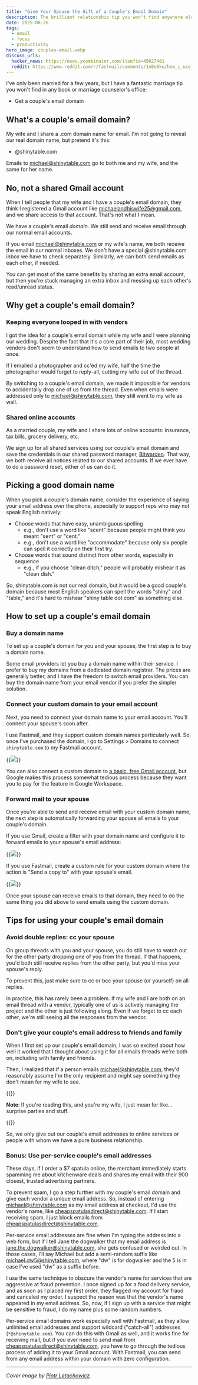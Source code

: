 ```yaml
---
title: "Give Your Spouse the Gift of a Couple's Email Domain"
description: The brilliant relationship tip you won't find anywhere else.
date: 2025-08-26
tags:
  - email
  - focus
  - productivity
hero_image: couples-email.webp
discuss_urls:
  hacker_news: https://news.ycombinator.com/item?id=45027481
  reddit: https://www.reddit.com/r/fastmail/comments/1n0o6ku/how_i_use_fastmail_to_share_a_custom_domain_name/
---
```


<!-- markdownlint-disable no-bare-urls -->

I've only been married for a few years, but I have a fantastic marriage tip you won't find in any book or marriage counselor's office:

- Get a couple's email domain

## What's a couple's email domain?

My wife and I share a .com domain name for email. I'm not going to reveal our real domain name, but pretend it's this:

- @shinytable.com

Emails to michael@shinytable.com go to both me and my wife, and the same for her name.

## No, not a shared Gmail account

When I tell people that my wife and I have a couple's email domain, they think I registered a Gmail account like michaelandhiswife25@gmail.com, and we share access to that account. That's not what I mean.

We have a couple's email _domain_. We still send and receive email through our normal email accounts.

If you email michael@shinytable.com or my wife's name, we both receive the email in our normal inboxes. We don't have a special @shinytable.com inbox we have to check separately. Similarly, we can both send emails as each other, if needed.

You can get most of the same benefits by sharing an extra email account, but then you're stuck managing an extra inbox and messing up each other's read/unread status.

## Why get a couple's email domain?

### Keeping everyone looped in with vendors

I got the idea for a couple's email domain while my wife and I were planning our wedding. Despite the fact that it's a core part of their job, most wedding vendors don't seem to understand how to send emails to two people at once.

If I emailed a photographer and cc'ed my wife, half the time the photographer would forget to reply-all, cutting my wife out of the thread.

By switching to a couple's email domain, we made it impossible for vendors to accidentally drop one of us from the thread. Even when emails were addressed only to michael@shinytable.com, they still went to my wife as well.

### Shared online accounts

As a married couple, my wife and I share lots of online accounts: insurance, tax bills, grocery delivery, etc.

We sign up for all shared services using our couple's email domain and save the credentials in our shared password manager, [Bitwarden](https://bitwarden.com/). That way, we both receive all notices related to our shared accounts. If we ever have to do a password reset, either of us can do it.

## Picking a good domain name

When you pick a couple's domain name, consider the experience of saying your email address over the phone, especially to support reps who may not speak English natively:

- Choose words that have easy, unambiguous spelling
  - e.g., don't use a word like "scent" because people might think you meant "sent" or "cent."
  - e.g., don't use a word like "accommodate" because only six people can spell it correctly on their first try.
- Choose words that sound distinct from other words, especially in sequence
  - e.g., if you choose "clean ditch," people will probably mishear it as "clean dish."

So, shinytable.com is not our real domain, but it would be a good couple's domain because most English speakers can spell the words "shiny" and "table," and it's hard to mishear "shiny table dot com" as something else.

## How to set up a couple's email domain

### Buy a domain name

To set up a couple's domain for you and your spouse, the first step is to buy a domain name.

Some email providers let you buy a domain name within their service. I prefer to buy my domains from a dedicated domain registrar. The prices are generally better, and I have the freedom to switch email providers. You can buy the domain name from your email vendor if you prefer the simpler solution.

### Connect your custom domain to your email account

Next, you need to connect your domain name to your email account. You'll connect your spouse's soon after.

I use Fastmail, and they support custom domain names particularly well. So, once I've purchased the domain, I go to Settings > Domains to connect `shinytable.com` to my Fastmail account.

{{<img src="fastmail-add-domain.webp" max-width="600px">}}

You can also connect a custom domain to [a basic, free Gmail account](https://andykong.org/blog/freebusinessemail/), but Google makes this process somewhat tedious process because they want you to pay for the feature in Google Workspace.

### Forward mail to your spouse

Once you're able to send and receive email with your custom domain name, the next step is automatically forwarding your spouse all emails to your couple's domain.

If you use Gmail, create a filter with your domain name and configure it to forward emails to your spouse's email address:

{{<img src="gmail-rule.webp">}}

If you use Fastmail, create a custom rule for your custom domain where the action is "Send a copy to" with your spouse's email.

{{<img src="fastmail-rule.webp">}}

Once your spouse can receive emails to that domain, they need to do the same thing you did above to send emails using the custom domain.

## Tips for using your couple's email domain

### Avoid double replies: cc your spouse

On group threads with you and your spouse, you do still have to watch out for the other party dropping one of you from the thread. If that happens, you'd both still receive replies from the other party, but you'd miss your spouse's reply.

To prevent this, just make sure to cc or bcc your spouse (or yourself) on all replies.

In practice, this has rarely been a problem. If my wife and I are both on an email thread with a vendor, typically one of us is actively managing the project and the other is just following along. Even if we forget to cc each other, we're still seeing all the responses from the vendor.

### Don't give your couple's email address to friends and family

When I first set up our couple's email domain, I was so excited about how well it worked that I thought about using it for all emails threads we're both on, including with family and friends.

Then, I realized that if a person emails michael@shinytable.com, they'd reasonably assume I'm the only recipient and might say something they don't mean for my wife to see.

{{<notice type="info">}}

**Note**: If you're reading this, and you're my wife, I just mean for like... surprise parties and stuff.

{{</notice>}}

So, we only give out our couple's email addresses to online services or people with whom we have a pure business relationship.

### Bonus: Use per-service couple's email addresses

These days, if I order a $7 spatula online, the merchant immediately starts spamming me about kitchenware deals and shares my email with their 900 closest, trusted advertising partners.

To prevent spam, I go a step further with my couple's email domain and give each vendor a unique email address. So, instead of entering michael@shinytable.com as my email address at checkout, I'd use the vendor's name, like cheapspatulasdirect@shinytable.com. If I start receiving spam, I just block emails from cheapspatulasdirect@shinytable.com.

Per-service email addresses are fine when I'm typing the address into a web form, but if I tell Jane the dogwalker that my email address is jane.the.dogwalker@shinytable.com, she gets confused or weirded out. In those cases, I'll say Michael but add a semi-random suffix like michael.dw5@shinytable.com, where "dw" is for dogwalker and the 5 is in case I've used "dw" as a suffix before.

I use the same technique to obscure the vendor's name for services that are aggressive at fraud prevention. I once signed up for a food delivery service, and as soon as I placed my first order, they flagged my account for fraud and canceled my order. I suspect the reason was that the vendor's name appeared in my email address. So, now, if I sign up with a service that might be sensitive to fraud, I do my name plus some random numbers.

Per-service email domains work especially well with Fastmail, as they allow unlimited email addresses and support wildcard ("catch-all") addresses (`*@shinytable.com`). You can do this with Gmail as well, and it works fine for receiving mail, but if you ever need to send mail from cheapspatulasdirect@shinytable.com, you have to go through the tedious process of adding it to your Gmail account. With Fastmail, you can send from any email address within your domain with zero configuration.

---

_Cover image by [Piotr Letachowicz](https://cartoony.eu)._

